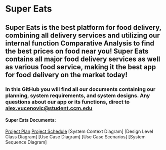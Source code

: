 # Super Eats

## Super Eats is the best platform for food delivery, combining all delivery services and utilizing our internal function Comparative Analysis to find the best prices on food near you! Super Eats contains all major food delivery services as well as various food service, making it the best app for food delivery on the market today!

### In this GitHub you will find all our documents containing our planning, system requirements, and system designs. Any questions about our app or its functions, direct to alex.vucenovic@student.ccm.edu

#### Super Eats Documents:
[Project Plan](https://github.com/alexvucenovic/Super-Eats-Final-Project-/blob/main/Super%20Eats%20Project%20Plan%20.docx.pdf)
[Project Schedule](https://github.com/alexvucenovic/Super-Eats-Final-Project-/blob/main/Super%20Eats%20Project%20Sched.pod)
[System Context Diagram]
[Design Level Class Diagram]
[Use Case Diagram]
[Use Case Scenarios]
[System Sequence Diagram]
